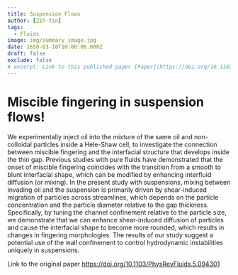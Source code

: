 ```yaml
---
title: Suspension Flows
author: [Zih-Yin]
tags:
  - Fluids
image: img/summary_image.jpg
date: 1650-03-10T10:00:00.000Z
draft: false
exclude: false
# excerpt: Link to this published paper [Paper](https://doi.org/10.1103/PhysRevFluids.5.094301)
---
```


# Miscible fingering in suspension flows!

We experimentally inject oil into the mixture of the same oil and non-colloidal particles inside a Hele-Shaw cell, to investigate the connection between miscible fingering and the interfacial structure that develops inside the thin gap. Previous studies with pure fluids have demonstrated that the onset of miscible fingering coincides with the transition from a smooth to blunt interfacial shape, which can be modified by enhancing interfluid diffusion (or mixing). In the present study with suspensions, mixing between invading oil and the suspension is primarily driven by shear-induced migration of particles across streamlines, which depends on the particle concentration and the particle diameter relative to the gap thickness. Specifically, by tuning the channel confinement relative to the particle size, we demonstrate that we can enhance shear-induced diffusion of particles and cause the interfacial shape to become more rounded, which results in changes in fingering morphologies. The results of our study suggest a potential use of the wall confinement to control hydrodynamic instabilities uniquely in suspensions.

Link to the original paper <https://doi.org/10.1103/PhysRevFluids.5.094301>

